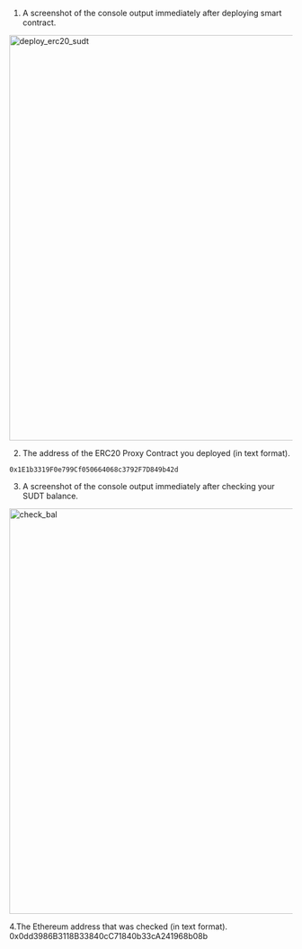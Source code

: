 1. A screenshot of the console output immediately after deploying smart contract.
<img width="721" alt="deploy_erc20_sudt" src="https://user-images.githubusercontent.com/88630449/128722972-b71145a9-fab5-4d1b-836e-1dd0ee2a4710.png">

2. The address of the ERC20 Proxy Contract you deployed (in text format).
```
0x1E1b3319F0e799Cf050664068c3792F7D849b42d
```

3. A screenshot of the console output immediately after checking your SUDT balance.
<img width="721" alt="check_bal" src="https://user-images.githubusercontent.com/88630449/128723521-f1f54d23-ea99-4fe0-8c64-2e555c76d554.png">

4.The Ethereum address that was checked (in text format).
0x0dd3986B3118B33840cC71840b33cA241968b08b
